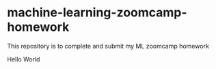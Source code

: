 # machine-learning-zoomcamp-homework
This repository is to complete and submit my ML zoomcamp homework

Hello World
